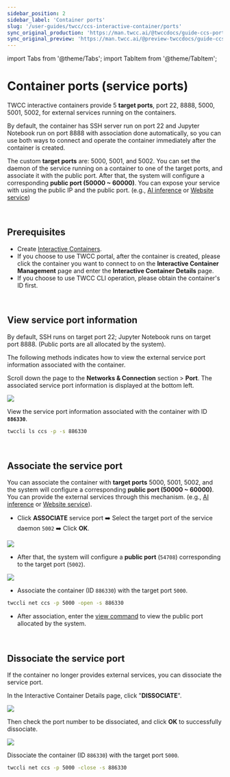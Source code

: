 ```yaml
---
sidebar_position: 2
sidebar_label: 'Container ports'
slug: '/user-guides/twcc/ccs-interactive-container/ports'
sync_original_production: 'https://man.twcc.ai/@twccdocs/guide-ccs-port-zh' 
sync_original_preview: 'https://man.twcc.ai/@preview-twccdocs/guide-ccs-port-zh' 
---
```


import Tabs from '@theme/Tabs';
import TabItem from '@theme/TabItem';

# Container ports (service ports)

TWCC interactive containers provide 5 **target ports**, port 22, 8888, 5000, 5001, 5002, for external services running on the containers.

By default, the container has SSH server run on port 22 and Jupyter Notebook run on port 8888 with association done automatically, so you can use both ways to connect and operate the container immediately after the container is created.

The custom **target ports** are: 5000, 5001, and 5002. You can set the daemon of the service running on a container to one of the target ports, and associate it with the public port. After that, the system will configure a corresponding **public port (50000 ~ 60000)**. You can expose your service with using the public IP and the public port. (e.g., [AI inference](https://man.twcc.ai/@twccdocs/howto-ccs-tensorflow-inception-v3-port-en) or [Website service](https://man.twcc.ai/@twccdocs/howto-ccs-config-service-port-en))

<br/>


## Prerequisites
- Create [Interactive Containers](https://man.twcc.vip/en/docs/ccs/user-guides/creation-and-connection/create-an-interactive-container).
- If you choose to use TWCC portal, after the container is created, please click the container you want to connect to on the **Interactive Container Management** page and enter the **Interactive Container Details** page.
- If you choose to use TWCC CLI operation, please obtain the container's ID first.

<br/>


## View service port information

By default, SSH runs on target port 22; Jupyter Notebook runs on target port 8888. (Public ports are all allocated by the system).

The following methods indicates how to view the external service port information associated with the container.

<Tabs>
<TabItem value="TWCC Portal" label="TWCC Portal">

Scroll down the page to the **Networks & Connection** section > **Port**. The associated service port information is displayed at the bottom left.

![](https://cos.twcc.ai/SYS-MANUAL/uploads/upload_9f214fd51f5749ee8b9ee6dee23345e8.png)

</TabItem>
<TabItem value="TWCC CLI" label="TWCC CLI">

View the service port information associated with the container with ID **`886330`**.

```bash
twccli ls ccs -p -s 886330
```

</TabItem>
</Tabs>

<br/>


## Associate the service port

You can associate the container with **target ports** 5000, 5001, 5002, and the system will configure a corresponding **public port (50000 ~ 60000)**. You can provide the external services through this mechanism. (e.g., [AI inference](https://man.twcc.ai/@twccdocs/howto-ccs-tensorflow-inception-v3-port-en) or [Website service](https://man.twcc.ai/@twccdocs/howto-ccs-config-service-port-en)).

<Tabs>
<TabItem value="TWCC Portal" label="TWCC Portal">

- Click **ASSOCIATE** service port :arrow_right: Select the target port of the service daemon `5002` :arrow_right: Click  **OK**.

![](https://cos.twcc.ai/SYS-MANUAL/uploads/upload_3d1e8b0a33edbe2ee0bdc3b0dd9171b3.png)
        
- After that, the system will configure a **public port** (`54708`) corresponding to the target port  (`5002`).

![](https://cos.twcc.ai/SYS-MANUAL/uploads/upload_714db4fec691344f598c4c8c9fce7a8f.png)

</TabItem>
<TabItem value="TWCC CLI" label="TWCC CLI">

- Associate the container (ID `886330`) with the target port `5000`.
```bash
twccli net ccs -p 5000 -open -s 886330
```

- After association, enter the [view command](#view-service-port-information) to view the public port allocated by the system.

</TabItem>
</Tabs>

<br/>


## Dissociate the service port

If the container no longer provides external services, you can dissociate the service port.

<Tabs>
<TabItem value="TWCC Portal" label="TWCC Portal">

In the Interactive Container Details page, click "<b>DISSOCIATE</b>".

![](https://cos.twcc.ai/SYS-MANUAL/uploads/upload_6423c9d5a5250258bf5d723d6c89c7b6.png)

Then check the port number to be dissociated, and click **OK** to successfully dissociate.

![](https://cos.twcc.ai/SYS-MANUAL/uploads/upload_60d9a8d43ca282904c175f37cb94af93.png)

</TabItem>
<TabItem value="TWCC CLI" label="TWCC CLI">

Dissociate the container (ID `886330`) with the target port `5000`.
```bash
twccli net ccs -p 5000 -close -s 886330
```

</TabItem>
</Tabs>